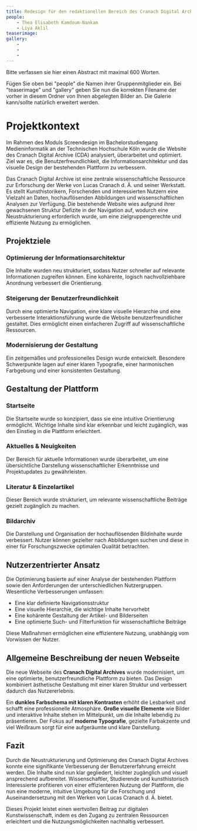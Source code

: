 ```yaml
---
title: Redesign für den redaktionellen Bereich des Cranach Digital Archive
people:
    - Thea Elisabeth Kamdoum-Nankam
    - Liya Aklil
teaserimage: 
gallery:
    - 
    -
    -
---
```


Bitte verfassen sie hier einen Abstract mit maximal 600 Worten.

Fügen Sie oben bei "people" die Namen ihrer Gruppenmitglieder ein. Bei "teaserimage" und "gallery" geben Sie nun die korrekten Filename der vorher in diesem Ordner von Ihnen abgelegten Bilder an. Die Galerie kann/sollte natürlich erweitert werden.
# Projektkontext

Im Rahmen des Moduls Screendesign im Bachelorstudiengang Medieninformatik an der Technischen Hochschule Köln wurde die Website des Cranach Digital Archive (CDA) analysiert, überarbeitet und optimiert. Ziel war es, die Benutzerfreundlichkeit, die Informationsarchitektur und das visuelle Design der bestehenden Plattform zu verbessern.

Das Cranach Digital Archive ist eine zentrale wissenschaftliche Ressource zur Erforschung der Werke von Lucas Cranach d. Ä. und seiner Werkstatt. Es stellt Kunsthistorikern, Forschenden und interessierten Nutzern eine Vielzahl an Daten, hochauflösenden Abbildungen und wissenschaftlichen Analysen zur Verfügung. Die bestehende Website wies aufgrund ihrer gewachsenen Struktur Defizite in der Navigation auf, wodurch eine Neustrukturierung erforderlich wurde, um eine zielgruppengerechte und effiziente Nutzung zu ermöglichen.

## Projektziele

### Optimierung der Informationsarchitektur
Die Inhalte wurden neu strukturiert, sodass Nutzer schneller auf relevante Informationen zugreifen können. Eine kohärente, logisch nachvollziehbare Anordnung verbessert die Orientierung.

### Steigerung der Benutzerfreundlichkeit
Durch eine optimierte Navigation, eine klare visuelle Hierarchie und eine verbesserte Interaktionsführung wurde die Website benutzerfreundlicher gestaltet. Dies ermöglicht einen einfacheren Zugriff auf wissenschaftliche Ressourcen.

### Modernisierung der Gestaltung
Ein zeitgemäßes und professionelles Design wurde entwickelt. Besondere Schwerpunkte lagen auf einer klaren Typografie, einer harmonischen Farbgebung und einer konsistenten Gestaltung.

## Gestaltung der Plattform

### Startseite
Die Startseite wurde so konzipiert, dass sie eine intuitive Orientierung ermöglicht. Wichtige Inhalte sind klar erkennbar und leicht zugänglich, was den Einstieg in die Plattform erleichtert.

### Aktuelles & Neuigkeiten
Der Bereich für aktuelle Informationen wurde überarbeitet, um eine übersichtliche Darstellung wissenschaftlicher Erkenntnisse und Projektupdates zu gewährleisten.

### Literatur & Einzelartikel
Dieser Bereich wurde strukturiert, um relevante wissenschaftliche Beiträge gezielt zugänglich zu machen.

### Bildarchiv
Die Darstellung und Organisation der hochauflösenden Bildinhalte wurde verbessert. Nutzer können gezielter nach Abbildungen suchen und diese in einer für Forschungszwecke optimalen Qualität betrachten.

## Nutzerzentrierter Ansatz

Die Optimierung basierte auf einer Analyse der bestehenden Plattform sowie den Anforderungen der unterschiedlichen Nutzergruppen. Wesentliche Verbesserungen umfassen:

- Eine klar definierte Navigationsstruktur
- Eine visuelle Hierarchie, die wichtige Inhalte hervorhebt
- Eine kohärente Gestaltung der Artikel- und Bilderseiten
- Eine optimierte Such- und Filterfunktion für wissenschaftliche Beiträge

Diese Maßnahmen ermöglichen eine effizientere Nutzung, unabhängig vom Vorwissen der Nutzer.

## Allgemeine Beschreibung der neuen Webseite

Die neue Webseite des **Cranach Digital Archives** wurde modernisiert, um eine optimierte, benutzerfreundliche Plattform zu bieten. Das Design kombiniert ästhetische Gestaltung mit einer klaren Struktur und verbessert dadurch das Nutzererlebnis.

Ein **dunkles Farbschema mit klaren Kontrasten** erhöht die Lesbarkeit und schafft eine professionelle Atmosphäre. **Große visuelle Elemente** wie Bilder und interaktive Inhalte stehen im Mittelpunkt, um die Inhalte lebendig zu präsentieren. Der Fokus auf **moderne Typografie**, gezielte Farbakzente und viel Weißraum sorgt für eine aufgeräumte und klare Darstellung.

## Fazit

Durch die Neustrukturierung und Optimierung des Cranach Digital Archives konnte eine signifikante Verbesserung der Benutzererfahrung erreicht werden. Die Inhalte sind nun klar gegliedert, leichter zugänglich und visuell ansprechend aufbereitet. Wissenschaftler, Studierende und kunsthistorisch Interessierte profitieren von einer effizienteren Nutzung der Plattform, die nun eine moderne, intuitive Umgebung für die Forschung und Auseinandersetzung mit den Werken von Lucas Cranach d. Ä. bietet.

Dieses Projekt leistet einen wertvollen Beitrag zur digitalen Kunstwissenschaft, indem es den Zugang zu zentralen Ressourcen erleichtert und die Nutzungsmöglichkeiten nachhaltig verbessert.
